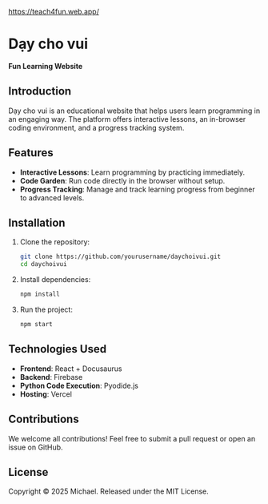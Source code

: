 https://teach4fun.web.app/

# Dạy cho vui

**Fun Learning Website**

## Introduction
Dạy cho vui is an educational website that helps users learn programming in an engaging way. The platform offers interactive lessons, an in-browser coding environment, and a progress tracking system.

## Features
- **Interactive Lessons**: Learn programming by practicing immediately.
- **Code Garden**: Run code directly in the browser without setup.
- **Progress Tracking**: Manage and track learning progress from beginner to advanced levels.

## Installation

1. Clone the repository:
   ```sh
   git clone https://github.com/yourusername/daychoivui.git
   cd daychoivui
   ```

2. Install dependencies:
   ```sh
   npm install
   ```

3. Run the project:
   ```sh
   npm start
   ```

## Technologies Used
- **Frontend**: React + Docusaurus
- **Backend**: Firebase
- **Python Code Execution**: Pyodide.js
- **Hosting**: Vercel

## Contributions
We welcome all contributions! Feel free to submit a pull request or open an issue on GitHub.

## License
Copyright © 2025 Michael. Released under the MIT License.
